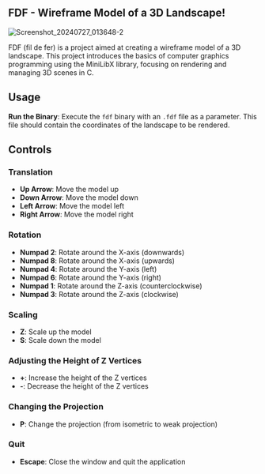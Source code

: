 ## FDF - Wireframe Model of a 3D Landscape!

![Screenshot_20240727_013648-2](https://github.com/user-attachments/assets/a05db1ca-fbba-40ab-8824-26044a5059a8)

FDF (fil de fer) is a project aimed at creating a wireframe model of a 3D landscape.
This project introduces the basics of computer graphics programming using the MiniLibX library, focusing on rendering and managing 3D scenes in C.

## Usage

**Run the Binary**: Execute the `fdf` binary with an `.fdf` file as a parameter. This file should contain the coordinates of the landscape to be rendered.

## Controls

### Translation
- **Up Arrow**: Move the model up
- **Down Arrow**: Move the model down
- **Left Arrow**: Move the model left
- **Right Arrow**: Move the model right


### Rotation
- **Numpad 2**: Rotate around the X-axis (downwards)
- **Numpad 8**: Rotate around the X-axis (upwards)
- **Numpad 4**: Rotate around the Y-axis (left)
- **Numpad 6**: Rotate around the Y-axis (right)
- **Numpad 1**: Rotate around the Z-axis (counterclockwise)
- **Numpad 3**: Rotate around the Z-axis (clockwise)

### Scaling
- **Z**: Scale up the model
- **S**: Scale down the model

### Adjusting the Height of Z Vertices
- **+**: Increase the height of the Z vertices
- **-**: Decrease the height of the Z vertices

### Changing the Projection
- **P**: Change the projection (from isometric to weak projection)

### Quit
- **Escape**: Close the window and quit the application
